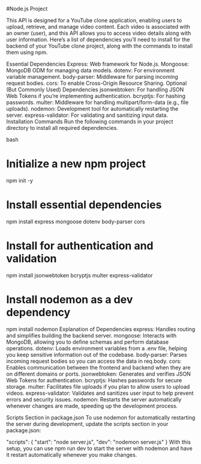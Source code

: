 #Node.js Project

This API is designed for a YouTube clone application, enabling users to upload, retrieve, and manage video content. Each video is associated with an owner (user), and this API allows you to access video details along with user information.
Here’s a list of dependencies you’ll need to install for the backend of your YouTube clone project, along with the commands to install them using npm.

Essential Dependencies
Express: Web framework for Node.js.
Mongoose: MongoDB ODM for managing data models.
dotenv: For environment variable management.
body-parser: Middleware for parsing incoming request bodies.
cors: To enable Cross-Origin Resource Sharing.
Optional (But Commonly Used) Dependencies
jsonwebtoken: For handling JSON Web Tokens if you’re implementing authentication.
bcryptjs: For hashing passwords.
multer: Middleware for handling multipart/form-data (e.g., file uploads).
nodemon: Development tool for automatically restarting the server.
express-validator: For validating and sanitizing input data.
Installation Commands
Run the following commands in your project directory to install all required dependencies.

bash
# Initialize a new npm project
npm init -y

# Install essential dependencies
npm install express mongoose dotenv body-parser cors

#  Install for authentication and validation
npm install jsonwebtoken bcryptjs multer express-validator

# Install nodemon as a dev dependency
npm install nodemon
Explanation of Dependencies
express: Handles routing and simplifies building the backend server.
mongoose: Interacts with MongoDB, allowing you to define schemas and perform database operations.
dotenv: Loads environment variables from a .env file, helping you keep sensitive information out of the codebase.
body-parser: Parses incoming request bodies so you can access the data in req.body.
cors: Enables communication between the frontend and backend when they are on different domains or ports.
jsonwebtoken: Generates and verifies JSON Web Tokens for authentication.
bcryptjs: Hashes passwords for secure storage.
multer: Facilitates file uploads if you plan to allow users to upload videos.
express-validator: Validates and sanitizes user input to help prevent errors and security issues.
nodemon: Restarts the server automatically whenever changes are made, speeding up the development process.


Scripts Section in package.json
To use nodemon for automatically restarting the server during development, update the scripts section in your package.json:

"scripts": {
  "start": "node server.js",
  "dev": "nodemon server.js"
}
With this setup, you can use npm run dev to start the server with nodemon and have it restart automatically whenever you make changes.







